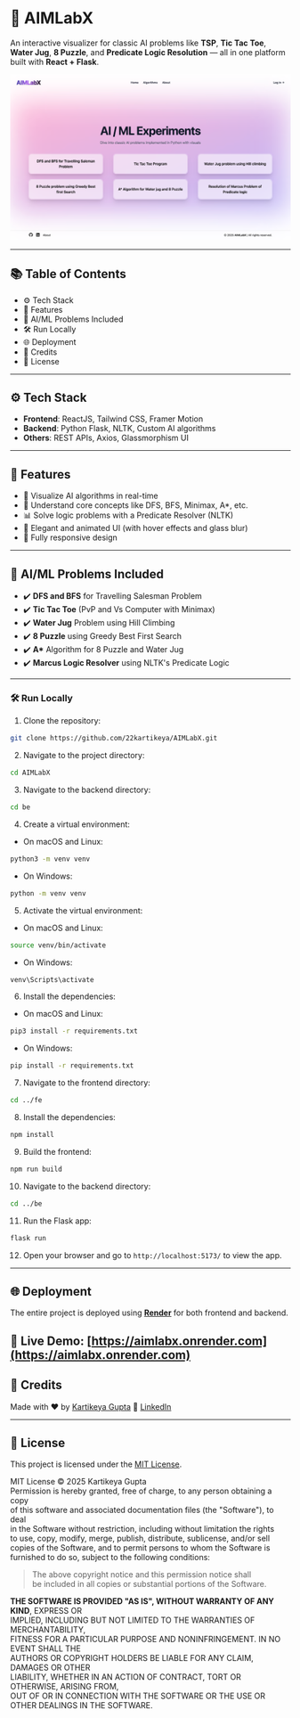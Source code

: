 # 🧠 AIMLabX

An interactive visualizer for classic AI problems like **TSP**, **Tic Tac Toe**, **Water Jug**, **8 Puzzle**, and **Predicate Logic Resolution** — all in one platform built with **React + Flask**.

![App Screenshot](fe/src/assets/screenshot.png)

---

## 📚 Table of Contents

- ⚙️ Tech Stack
- 🚀 Features
- 🧪 AI/ML Problems Included
- 🛠️ Run Locally
- 🌐 Deployment
- 🙌 Credits
- 📜 License

---

## ⚙️ Tech Stack

- **Frontend**: ReactJS, Tailwind CSS, Framer Motion
- **Backend**: Python Flask, NLTK, Custom AI algorithms
- **Others**: REST APIs, Axios, Glassmorphism UI

---

## 🚀 Features

- 🎯 Visualize AI algorithms in real-time
- 🧠 Understand core concepts like DFS, BFS, Minimax, A*, etc.
- 📊 Solve logic problems with a Predicate Resolver (NLTK)
- 🎨 Elegant and animated UI (with hover effects and glass blur)
- 📱 Fully responsive design

---

## 🧪 AI/ML Problems Included

- ✔️ **DFS and BFS** for Travelling Salesman Problem
- ✔️ **Tic Tac Toe** (PvP and Vs Computer with Minimax)
- ✔️ **Water Jug** Problem using Hill Climbing
- ✔️ **8 Puzzle** using Greedy Best First Search
- ✔️ **A\*** Algorithm for 8 Puzzle and Water Jug
- ✔️ **Marcus Logic Resolver** using NLTK's Predicate Logic

---

### 🛠️ Run Locally

1. Clone the repository:

```bash
git clone https://github.com/22kartikeya/AIMLabX.git
```

2. Navigate to the project directory:

```bash
cd AIMLabX
```

3. Navigate to the backend directory:

```bash
cd be
```

4. Create a virtual environment:

-   On macOS and Linux:

```bash
python3 -m venv venv
```

-   On Windows:

```bash
python -m venv venv
```

5. Activate the virtual environment:

-   On macOS and Linux:

```bash
source venv/bin/activate
```

-   On Windows:

```bash
venv\Scripts\activate
```

6. Install the dependencies:

-   On macOS and Linux:

```bash
pip3 install -r requirements.txt
```

-   On Windows:

```bash
pip install -r requirements.txt
```

7. Navigate to the frontend directory:

```bash
cd ../fe
```

8. Install the dependencies:

```bash
npm install
```

9. Build the frontend:

```bash
npm run build
```

10. Navigate to the backend directory:

```bash
cd ../be
```

11. Run the Flask app:

```bash
flask run
```

12. Open your browser and go to `http://localhost:5173/` to view the app.

---

## 🌐 Deployment

The entire project is deployed using **[Render](https://render.com)** for both frontend and backend.

🔗 **Live Demo:** [https://aimlabx.onrender.com](https://aimlabx.onrender.com)
---

## 🙌 Credits

Made with ❤️ by [Kartikeya Gupta](https://github.com/22kartikeya)
🔗 [LinkedIn](https://www.linkedin.com/in/kartikeya-gupta-81a421251)

---

## 📄 License

This project is licensed under the [MIT License](./LICENSE).

MIT License © 2025 Kartikeya Gupta  
Permission is hereby granted, free of charge, to any person obtaining a copy  
of this software and associated documentation files (the "Software"), to deal  
in the Software without restriction, including without limitation the rights  
to use, copy, modify, merge, publish, distribute, sublicense, and/or sell  
copies of the Software, and to permit persons to whom the Software is  
furnished to do so, subject to the following conditions:

> The above copyright notice and this permission notice shall  
> be included in all copies or substantial portions of the Software.

**THE SOFTWARE IS PROVIDED "AS IS", WITHOUT WARRANTY OF ANY KIND**, EXPRESS OR  
IMPLIED, INCLUDING BUT NOT LIMITED TO THE WARRANTIES OF MERCHANTABILITY,  
FITNESS FOR A PARTICULAR PURPOSE AND NONINFRINGEMENT. IN NO EVENT SHALL THE  
AUTHORS OR COPYRIGHT HOLDERS BE LIABLE FOR ANY CLAIM, DAMAGES OR OTHER  
LIABILITY, WHETHER IN AN ACTION OF CONTRACT, TORT OR OTHERWISE, ARISING FROM,  
OUT OF OR IN CONNECTION WITH THE SOFTWARE OR THE USE OR OTHER DEALINGS IN THE SOFTWARE.